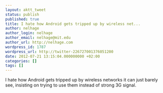 ```yaml
---
layout: aktt_tweet
status: publish
published: true
title: I hate how Android gets tripped up by wireless net...
author: nelhage
author_login: nelhage
author_email: nelhage@mit.edu
author_url: http://nelhage.com
wordpress_id: 1787
wordpress_url: http://twitter-226727001376051200
date: 2012-07-21 13:15:04.000000000 +02:00
categories: []
tags: []
---
```

I hate how Android gets tripped up by wireless networks it can just barely see, insisting on trying to use them instead of strong 3G signal.
